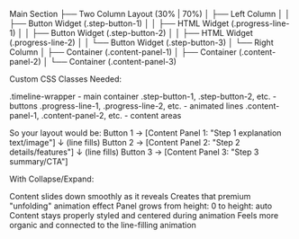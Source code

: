Main Section
├── Two Column Layout (30% | 70%)
│   ├── Left Column
│   │   ├── Button Widget (.step-button-1)
│   │   ├── HTML Widget (.progress-line-1) 
│   │   ├── Button Widget (.step-button-2)
│   │   ├── HTML Widget (.progress-line-2)
│   │   └── Button Widget (.step-button-3)
│   └── Right Column
│       ├── Container (.content-panel-1)
│       ├── Container (.content-panel-2)
│       └── Container (.content-panel-3)

Custom CSS Classes Needed:

.timeline-wrapper - main container
.step-button-1, .step-button-2, etc. - buttons
.progress-line-1, .progress-line-2, etc. - animated lines
.content-panel-1, .content-panel-2, etc. - content areas


So your layout would be:
Button 1  →  [Content Panel 1: "Step 1 explanation text/image"]
   ↓ (line fills)
Button 2  →  [Content Panel 2: "Step 2 details/features"] 
   ↓ (line fills)
Button 3  →  [Content Panel 3: "Step 3 summary/CTA"]


With Collapse/Expand:

Content slides down smoothly as it reveals
Creates that premium "unfolding" animation effect
Panel grows from height: 0 to height: auto
Content stays properly styled and centered during animation
Feels more organic and connected to the line-filling animation
